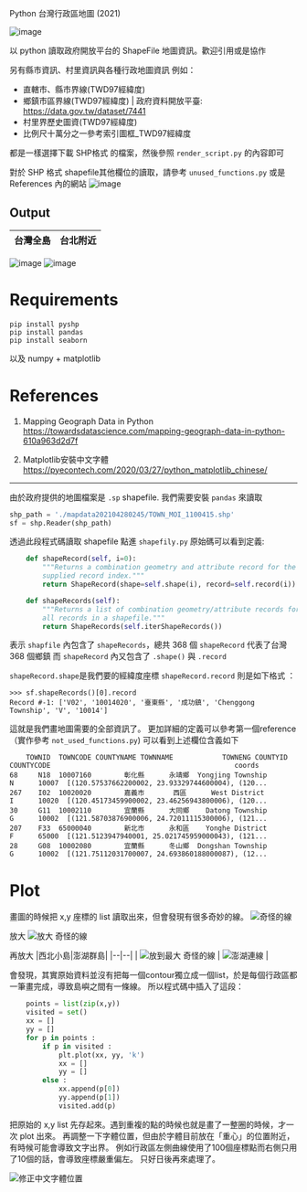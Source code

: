 Python 台灣行政區地圖 (2021)

![image](https://user-images.githubusercontent.com/5109822/127766998-798e882a-9182-4152-a9b1-2f0711ea38bf.png)

以 python 讀取政府開放平台的 ShapeFile 地圖資訊。歡迎引用或是協作
  
另有縣市資訊、村里資訊與各種行政地圖資訊 例如：
- 直轄市、縣市界線(TWD97經緯度)
- 鄉鎮市區界線(TWD97經緯度) | 政府資料開放平臺: https://data.gov.tw/dataset/7441
- 村里界歷史圖資(TWD97經緯度)
- 比例尺十萬分之一參考索引圖框_TWD97經緯度

都是一樣選擇下載 SHP格式 的檔案，然後參照 `render_script.py` 的內容即可

對於 SHP 格式 shapefile其他欄位的讀取，請參考 `unused_functions.py` 或是 References 內的網站
![image](https://user-images.githubusercontent.com/5109822/127767144-42a9af5c-8386-4abc-ab97-92b5b9d53f9a.png)


## Output
|台灣全島|台北附近|
|--|--|
![image](https://user-images.githubusercontent.com/5109822/127766998-798e882a-9182-4152-a9b1-2f0711ea38bf.png)
![image](https://user-images.githubusercontent.com/5109822/127767050-660213fd-dae6-468b-ad06-3e6998d67197.png)


# Requirements 
```
pip install pyshp
pip install pandas
pip install seaborn
```
以及 numpy + matplotlib

# References
1. Mapping Geograph Data in Python
https://towardsdatascience.com/mapping-geograph-data-in-python-610a963d2d7f

2. Matplotlib安裝中文字體
https://pyecontech.com/2020/03/27/python_matplotlib_chinese/


______

由於政府提供的地圖檔案是 `.sp` shapefile. 我們需要安裝 `pandas` 來讀取

```py
shp_path = './mapdata202104280245/TOWN_MOI_1100415.shp'
sf = shp.Reader(shp_path)
```

透過此段程式碼讀取 shapefile
點進 `shapefily.py` 原始碼可以看到定義:

```py
    def shapeRecord(self, i=0):
        """Returns a combination geometry and attribute record for the
        supplied record index."""
        return ShapeRecord(shape=self.shape(i), record=self.record(i))

    def shapeRecords(self):
        """Returns a list of combination geometry/attribute records for
        all records in a shapefile."""
        return ShapeRecords(self.iterShapeRecords())
```

表示 `shapfile` 內包含了 `shapeRecords`，總共 368 個 `shapeRecord` 代表了台灣 368 個鄉鎮
而 `shapeRecord` 內又包含了 `.shape()` 與 `.record`

`shapeRecord.shape`是我們要的經緯度座標
`shapeRecord.record` 則是如下格式 ：
```
>>> sf.shapeRecords()[0].record
Record #-1: ['V02', '10014020', '臺東縣', '成功鎮', 'Chenggong Township', 'V', '10014']
```

這就是我們畫地圖需要的全部資訊了。
更加詳細的定義可以參考第一個reference （實作參考 `not_used_functions.py`)
可以看到上述欄位含義如下
```
    TOWNID  TOWNCODE COUNTYNAME TOWNNAME            TOWNENG COUNTYID COUNTYCODE                                             coords
68     N18  10007160        彰化縣      永靖鄉  Yongjing Township        N      10007  [(120.57537662200002, 23.93329744600004), (120...
267    I02  10020020        嘉義市       西區      West District        I      10020  [(120.45173459900002, 23.46256943800006), (120...
30     G11  10002110        宜蘭縣      大同鄉    Datong Township        G      10002  [(121.58703876900006, 24.72011115300006), (121...
207    F33  65000040        新北市      永和區    Yonghe District        F      65000  [(121.5123947940001, 25.021745959000043), (121...
28     G08  10002080        宜蘭縣      冬山鄉  Dongshan Township        G      10002  [(121.75112031700007, 24.693860188000087), (12...

```

# Plot

畫圖的時候把 x,y 座標的 list 讀取出來，但會發現有很多奇妙的線。
![奇怪的線](https://user-images.githubusercontent.com/5109822/127766772-6c3bf7f6-86ab-42e2-839e-a19294389ef7.png)

放大
![放大 奇怪的線](https://user-images.githubusercontent.com/5109822/127766775-cbea6219-c6d2-46db-b2e8-8b61354e1629.png)

再放大
|西北小島|澎湖群島|
|--|--|
| ![放到最大 奇怪的線](https://user-images.githubusercontent.com/5109822/127766779-656931e2-707e-4e06-afb6-5a2cdf87fccf.png) | ![澎湖連線](https://user-images.githubusercontent.com/5109822/127766783-f517c190-43d4-445e-91c0-e93654046e01.png) |

會發現，其實原始資料並沒有把每一個contour獨立成一個list，於是每個行政區都一筆畫完成，導致島嶼之間有一條線。
所以程式碼中插入了這段：

```py
    points = list(zip(x,y))
    visited = set()
    xx = []
    yy = []
    for p in points :
        if p in visited :
            plt.plot(xx, yy, 'k')
            xx = []
            yy = []
        else :
            xx.append(p[0])
            yy.append(p[1])
            visited.add(p)
```
把原始的 x,y list 先存起來。遇到重複的點的時候也就是畫了一整圈的時候，才一次 plot 出來。
再調整一下字體位置，但由於字體目前放在「重心」的位置附近，有時候可能會導致文字出界。
例如行政區左側曲線使用了100個座標點而右側只用了10個的話，會導致座標嚴重偏左。
只好日後再來處理了。

![修正中文字體位置](https://user-images.githubusercontent.com/5109822/127766799-039d4fba-ad3a-4fbd-b0b7-4abbb3b3b04b.png)

